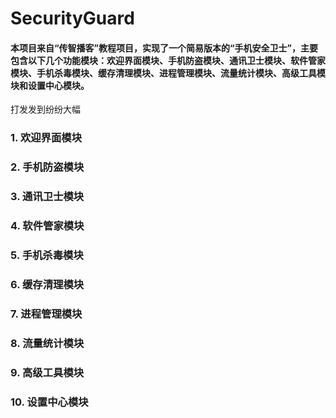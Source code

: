 # SecurityGuard

#### 本项目来自“传智播客”教程项目，实现了一个简易版本的“手机安全卫士”，主要包含以下几个功能模块：欢迎界面模块、手机防盗模块、通讯卫士模块、软件管家模块、手机杀毒模块、缓存清理模块、进程管理模块、流量统计模块、高级工具模块和设置中心模块。

打发发到纷纷大幅

### 1. 欢迎界面模块

### 2. 手机防盗模块

### 3. 通讯卫士模块

### 4. 软件管家模块

### 5. 手机杀毒模块

### 6. 缓存清理模块

### 7. 进程管理模块

### 8. 流量统计模块

### 9. 高级工具模块

### 10. 设置中心模块